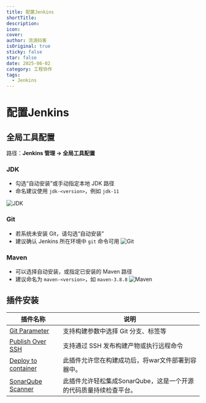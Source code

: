 ```yaml
---
title: 配置Jenkins
shortTitle: 
description: 
icon: 
cover: 
author: 流浪码客
isOriginal: true
sticky: false
star: false
date: 2025-06-02
category: 工程协作
tags:
  - Jenkins
---
```

# 配置Jenkins
## 全局工具配置
路径：**Jenkins 管理 → 全局工具配置**
### JDK
- 勾选“自动安装”或手动指定本地 JDK 路径
- 命名建议使用 `jdk-<version>`，例如 `jdk-11`

![JDK](http://img.geekyspace.cn/pictures/2025/20250604222503156.png)
### Git
- 若系统未安装 Git，请勾选“自动安装”
- 建议确认 Jenkins 所在环境中 `git` 命令可用
![Git](http://img.geekyspace.cn/pictures/2025/20250604222548138.png)
### Maven
- 可以选择自动安装，或指定已安装的 Maven 路径
- 建议命名为 `maven-<version>`，如 `maven-3.8.8`
![Maven](http://img.geekyspace.cn/pictures/2025/20250604222657871.png)
## 插件安装

| 插件名称                                                            | 说明                                    |
| --------------------------------------------------------------- | ------------------------------------- |
| [Git Parameter](https://plugins.jenkins.io/git-parameter)       | 支持构建参数中选择 Git 分支、标签等                  |
| [Publish Over SSH](https://plugins.jenkins.io/publish-over-ssh) | 支持通过 SSH 发布构建产物或执行远程命令                |
| [Deploy to container](https://plugins.jenkins.io/deploy)        | 此插件允许您在构建成功后，将war文件部署到容器中。            |
| [SonarQube Scanner](https://plugins.jenkins.io/sonar)           | 此插件允许轻松集成SonarQube，这是一个开源的代码质量持续检查平台。 |
